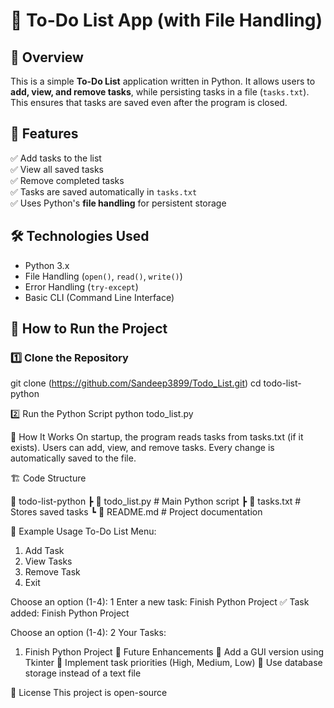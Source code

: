 # 📝 To-Do List App (with File Handling)

## 📌 Overview
This is a simple **To-Do List** application written in Python. It allows users to **add, view, and remove tasks**, while persisting tasks in a file (`tasks.txt`). This ensures that tasks are saved even after the program is closed.

## 🎯 Features
✅ Add tasks to the list  
✅ View all saved tasks  
✅ Remove completed tasks  
✅ Tasks are saved automatically in `tasks.txt`  
✅ Uses Python's **file handling** for persistent storage  

## 🛠 Technologies Used
- Python 3.x
- File Handling (`open()`, `read()`, `write()`)
- Error Handling (`try-except`)
- Basic CLI (Command Line Interface)

## 🚀 How to Run the Project
### **1️⃣ Clone the Repository**

git clone (https://github.com/Sandeep3899/Todo_List.git)
cd todo-list-python

2️⃣ Run the Python Script
python todo_list.py

📌 How It Works
On startup, the program reads tasks from tasks.txt (if it exists).
Users can add, view, and remove tasks.
Every change is automatically saved to the file.

🏗️ Code Structure

📂 todo-list-python
 ┣ 📜 todo_list.py    # Main Python script
 ┣ 📜 tasks.txt       # Stores saved tasks
 ┗ 📜 README.md       # Project documentation

📝 Example Usage
To-Do List Menu:
1. Add Task
2. View Tasks
3. Remove Task
4. Exit

Choose an option (1-4): 1
Enter a new task: Finish Python Project
✅ Task added: Finish Python Project

Choose an option (1-4): 2
Your Tasks:
1. Finish Python Project
📌 Future Enhancements
🔹 Add a GUI version using Tkinter
🔹 Implement task priorities (High, Medium, Low)
🔹 Use database storage instead of a text file

📜 License
This project is open-source
